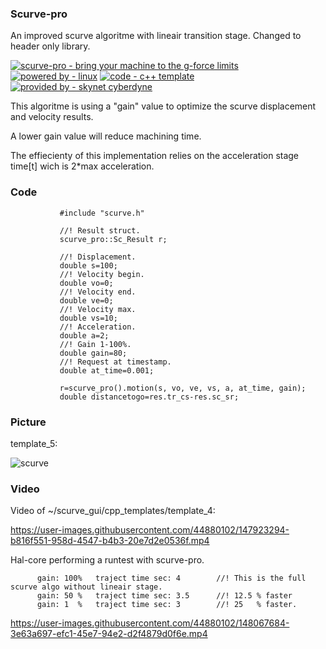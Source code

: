 ### Scurve-pro
An improved scurve algoritme with lineair transition stage.
Changed to header only library.

[![scurve-pro - bring your machine to the g-force limits](https://img.shields.io/static/v1?label=scurve-pro&message=bring+your+machine+to+the+g-force+limits&color=blue)](https://) [![powered by - linux](https://img.shields.io/static/v1?label=powered+by&message=linux&color=red)](https://) [![code - c++ template](https://img.shields.io/static/v1?label=code&message=c%2B%2B+template&color=green)](https://) [![provided by - skynet cyberdyne](https://img.shields.io/static/v1?label=provided+by&message=skynet+cyberdyne&color=blue)](https://)
     
This algoritme is using a "gain" value to optimize the scurve displacement and velocity results.

A lower gain value will reduce machining time.

The effiecienty of this implementation relies on the acceleration stage time[t] wich is 2*max acceleration.


### Code

               #include "scurve.h"
               
               //! Result struct.
               scurve_pro::Sc_Result r;

               //! Displacement.
               double s=100;
               //! Velocity begin.
               double vo=0;
               //! Velocity end.
               double ve=0;
               //! Velocity max.
               double vs=10;
               //! Acceleration.
               double a=2;
               //! Gain 1-100%.
               double gain=80;
               //! Request at timestamp.
               double at_time=0.001;

               r=scurve_pro().motion(s, vo, ve, vs, a, at_time, gain);
               double distancetogo=res.tr_cs-res.sc_sr;
        
### Picture 

template_5:

![scurve](https://user-images.githubusercontent.com/44880102/147933136-169aa8c8-93e9-4b6c-9b8c-ea3feeb12634.jpg)

### Video 

Video of ~/scurve_gui/cpp_templates/template_4:

https://user-images.githubusercontent.com/44880102/147923294-b816f551-958d-4547-b4b3-20e7d2e0536f.mp4


Hal-core performing a runtest with scurve-pro.

          gain: 100%   traject time sec: 4        //! This is the full scurve algo without lineair stage.
          gain: 50 %   traject time sec: 3.5      //! 12.5 % faster
          gain: 1  %   traject time sec: 3        //! 25   % faster.     

https://user-images.githubusercontent.com/44880102/148067684-3e63a697-efc1-45e7-94e2-d2f4879d0f6e.mp4


